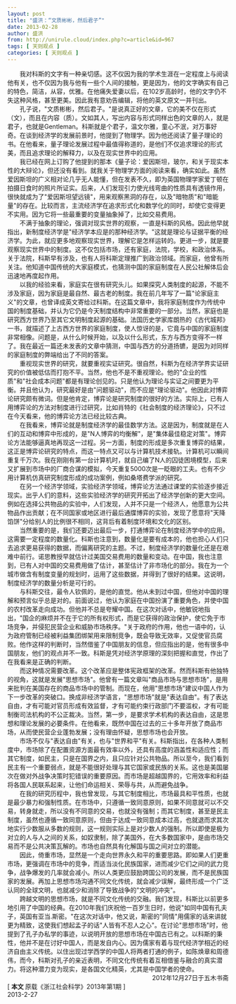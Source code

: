 ```yaml
---
layout: post
title: "盛洪：“文质彬彬，然后君子”"
date: 2013-02-28
author: 盛洪
from: http://unirule.cloud/index.php?c=article&id=967
tags: [ 天则观点 ]
categories: [ 天则观点 ]
---
```


<div class="article">
 <div class="body-text">
  <p>
  </p>
  <p>
  </p>
  <p>
  </p>
  <p align="left">
  </p>
  <div style="text-indent: 21pt">
   我对科斯的文字有一种亲切感。这不仅因为我的学术生涯在一定程度上与阅读他有关，也不仅因为我与他有一些个人间的接触，更是因为，他的文字确实有自己的特色，简洁，从容，优雅。在他痛失爱妻以后，在102岁高龄时，他的文字仍不失这种风格，甚至更美。因此我有意劝告编辑，将他的英文原文一并刊出。
  </div>
  <div style="text-indent: 21pt">
  </div>
  <div style="text-indent: 21pt">
   孔子说，"文质彬彬，然后君子。"是说真正好的文章，它的美不仅在形式（文），而且在内容（质）。文如其人，写出内容与形式同样出色的文章的人，就是君子，也就是Gentleman。科斯就是个君子，温文尔雅，童心不泯，对万事好奇。在谈到经济学的发展前景时，他提到了物理学。因为他还阅读了量子理论的书。在他看来，量子理论发展过程中最值得称道的，是他们不仅追求理论的形式美，而且追求理论的解释力，以及在现实世界中的应用。
  </div>
  <div style="text-indent: 21pt">
  </div>
  <div style="text-indent: 21pt">
   我已经在网上订购了他提到的那本《量子论：爱因斯坦，玻尔，和关于现实本性的大辩论》，但还没有看到。就我关于物理学方面的阅读来看，确实如此。虽然爱因斯坦的广义相对论几乎无人能懂，但在发表不久，即为英国物理学家爱丁顿在拍摄日食时的照片所证实。后来，人们发现引力使光线弯曲的性质具有透镜作用，很快就成为了"爱因斯坦望远镜"，用来观察黑洞的存在，以及"暗物质"和"暗能量"的存在。比较而言，主流经济学在追求形式化和数学化的同时，却使它变得更不实用。因为它将一些最重要的变量抽象掉了，比如交易费用。
  </div>
  <div style="text-indent: 21pt">
  </div>
  <div style="text-indent: 21pt">
   不满于抽象的理论，强调对现实世界的观察，一直是科斯的风格。因此他早就指出，新制度经济学是"经济学本应是的那种经济学。"这就是理论与证据平衡的经济学。为此，就应更多地观察现实世界，理解它是怎样运转的。更进一步，就是要观察现实世界中的制度。这不仅包括市场，还有家庭，法院，学校，和政治体系。关于法院，科斯早有涉及，也有人将科斯定理推广到政治领域。而家庭，他曾有所关注。他知道中国传统的大家庭模式，也猜测中国的家庭制度在人民公社解体后会迅速地再度起作用。
  </div>
  <div style="text-indent: 21pt">
  </div>
  <div style="text-indent: 21pt">
   以我的经验来看，家庭实在很有研究头儿。如果探究人类制度的起源，不能不涉及家庭，因为家庭是最自然、最古老的制度。我在前几年写了一篇"论家庭主义"的文章，也曾译成英文寄给过科斯。在这篇文章中，我将家庭制度作为传统中国的制度基础，并认为它仍是今天制度结构中非常重要的一部分。当然，家庭也是研究西方世界乃至其它文明制度起源的基础。法国历史学家库朗热的《古代城邦》一书，就描述了上古西方世界的家庭制度，使人惊讶的是，它竟与中国的家庭制度非常相像。问题是，从什么时候开始，以及以什么形式，东方与西方变得不一样了。我在最近一篇还未发表的文章中猜测，中国与西方的分道扬镳，是因为对同样的家庭制度的弊端给出了不同的答案。
  </div>
  <div style="text-indent: 21pt">
  </div>
  <div style="text-indent: 21pt">
   重视现实世界的研究，就要重视实证研究。很自然，科斯为在经济学界实证研究的价值被低估而打抱不平。当然，他也不是不重视理论。他的"企业的性质"和"社会成本问题"都是有理论创见的。只是他认为理论与实证之间要更为平衡。并且他认为，研究最好是由"问题驱动"，而不应是"理论驱动"。他因此对博弈论研究颇有微词。但是他肯定，博弈论是研究制度的很好的方法。实际上，已有人用博弈论的方法对制度进行过研究，比如肖特的《社会制度的经济理论》，只不过在今天看来，他的博弈论方法已经比较古典。
  </div>
  <div style="text-indent: 21pt">
  </div>
  <div style="text-indent: 21pt">
   在我看来，博弈论就是制度经济学的最佳数学方法。这是因为，制度就是在人们的互动和博弈中形成的，是"N人博弈的均衡解"，是"集体最佳稳定对策"。博弈论方法能够逼真地再现这一过程。另一方面，制度的形成是多次重复博弈的结果，这正是博弈论研究的特点，而这一特点又可以与计算机技术接轨。计算机可以瞬间重复千万次。我在刚刚有第一台计算机时，就自己编了N人的囚徒困境模型，后来又扩展到市场中的厂商合谋的模拟，今天重复5000次是一眨眼的工夫。也有不少用计算机仿真研究制度形成的成功案例，例如桑塔费学派的研究。
  </div>
  <div style="text-indent: 21pt">
  </div>
  <div style="text-indent: 21pt">
   在另一个经济学领域，实验经济学领域，博弈论方法通过课堂的实验逐步接近现实。出乎人们的意料，这些实验经济学的研究开拓出了经济学创新的更大空间。例如在选择公共物品的实验中，人们发现，人并不只是一个经济人，他愿意为公共物品作出贡献；在不同国家或地区进行最后通牒博弈的实验，发现了愿意将"天降馅饼"分给别人的比例很不相同，这背后有着制度环境和文化的区别。
  </div>
  <div style="text-indent: 21pt">
  </div>
  <div style="text-indent: 21pt">
   当然重要的是，我们还要迈出最后一步，打通博弈论在制度经济学中的应用。这需要一定程度的数量化。科斯也注意到，数量化是要有成本的，他也担心人们只去追求更易获得的数据，而偏离研究的主题。不过，制度经济学的数量化还是在艰难中前行。诺思教授早就估计过美国交易费用的数量和变动。在中国，我也注意到，已有人对中国的交易费用做了估计，甚至估计了非市场化的部分。我在为一个城市做含有制度变量的规划时，运用了这些数据，并得到了很好的结果。这说明，制度经济学的数量分析是可行的。
  </div>
  <div style="text-indent: 21pt">
  </div>
  <div style="text-indent: 21pt">
   与科斯交往，最令人钦佩的，是他的直觉。他从未到过中国，但他对中国的理解和预言似乎总是对的。前面说过，他认为家庭在中国扮演了重要角色，并使中国的农村改革走向成功。但他并不总是夸耀中国。在这次对话中，他敏锐地指出，"国企的麻烦并不在于它的所有权形式，而是它获得的政治保护，使它免于市场竞争，并侵犯民营企业和威胁市场秩序。"关于政府的作用，他也一语中的，认为政府管制已经被利益集团绑架用来限制竞争，既会导致无效率，又促使官员腐败。他作这样的判断时，当然借鉴了中国朋友的信息，但应指出的是，他有很多中国朋友，他们的观点并不一致。科斯是凭对经济学原理的深刻把握和直觉，作出了在我看来是正确的判断。
  </div>
  <div style="text-indent: 21pt">
  </div>
  <div style="text-indent: 21pt">
   而这种情况需要改革。这个改革应是整体宪政框架的改革。然而科斯有他独特的视角，这就是发展"思想市场"。他曾有一篇文章叫"商品市场与思想市场"，是用来批判在美国存在的商品市场中的管制。而现在，他用"思想市场"建议中国人作为下一步改革的突破口。换成非经济学语言，"思想市场"就是"表达自由"。有了表达自由，才有可能对官员形成有效监督，才有可能约束行政部门不要滥权，才有可能制衡司法机构的不公正裁决。当然，第一步，是要求学术机构的表达自由，这是思想和理论发展的必要条件。在他看来，既然中国在过去的三十多年开放了商品市场，从而使民营企业蓬勃发展；没有理由怀疑，思想市场也会开放。
  </div>
  <div style="text-indent: 21pt">
  </div>
  <div style="text-indent: 21pt">
   市场不仅与"表达自由"有关，也与"世界和平"有关。科斯指出，在各种人类制度中，市场除了在配置资源方面最有效率以外，还具有高度的涵盖性和适应性；而其它制度，如民主，只是在国界之内，且只应针对公共物品。所以至今，我们看到民主有一个重要弱点，就是不能很好处理与其它国家或民族的关系。这也是美国屡次在做对外战争决策时犯错误的重要原因。而市场是超越国界的，它用效率和利益将各国人民联系起来，让他们命运相关、荣辱与共，从而避免战争。
  </div>
  <div style="text-indent: 21pt">
  </div>
  <div style="text-indent: 21pt">
   在我的研究历程中，我也曾发现，与其它制度相比，市场最具和平性质，也就是最少暴力和强制性质。在市场中，只遵循一致同意原则，如果不同意就可以不交易，转身就走，所以没有不同意的交易，也就没有强制；而其它制度，甚至是民主制度，虽然也遵循一致同意原则，但由于达成一致同意成本过高，也就退而求其次地实行少数服从多数的规则，这一规则实际上是对少数人的强制。所以即使是极为对立的人与人之间的关系，如奴隶制，除了美国外，在大多数国家中，是由市场交易而不是公共决策瓦解的。市场也自然具有化解国与国之间对立的潜能。
  </div>
  <div style="text-indent: 21pt">
  </div>
  <div style="text-indent: 21pt">
   因此，倚重市场，显然是一个走向世界永久和平的重要思路。即如果人们更重市场，更强调在市场中的竞争，而适当淡化民族国家，进而减少它们之间的武力竞争，战争爆发的几率就会减小。所以人类更应鼓励跨国公司的发展，而不是民族国家的发展。再加上思想市场沟通不同文化传统，就会减少误解，最终形成一个广泛认同的全球文明，也就减少和消除了导致战争的"文明的冲突"。
  </div>
  <div style="text-indent: 21pt">
  </div>
  <div style="text-indent: 21pt">
   跨越文明的思想市场，就是不同文化传统的交融。我们发现，科斯比以前更多地引用了中国的经典。在2010年我们庆祝他一百岁生日时，他说"如同中国有孔夫子，英国有亚当.斯密。"在这次对话中，他又说，斯密的"同情"用儒家的话来讲就更为精致，这使我们想起孟子的话"人皆有不忍人之心"。在讨论"思想市场"时，他提到了孔子办私学的事迹，以说明开放的思想市场在中国古已有之。以科斯的秉性，他并不是在讨好中国人，而是发自内心。因为儒家有着与现代经济学相近的经济自由主义传统。以住出现过学西学的中国人将两者打通的例子，如陈焕章和周德伟，而今，科斯对孔子的亲近表明，不同文化传统有着互相借鉴与融合的真实潜力。将这种潜力变为现实，是各国文化精英，尤其是中国学者的使命。
  </div>
  <div style="text-indent: 21pt">
  </div>
  <div align="right" style="text-align: right; text-indent: 21pt">
   2012年12月27日于五木书斋
  </div>
  <div>
  </div>
  <div>
   [
   <b>
    本文
   </b>
   原载《浙江社会科学》2013年第1期 ]
  </div>
  <div>
  </div>
  <div>
   2013-2-27
  </div>
 </div>
</div>

